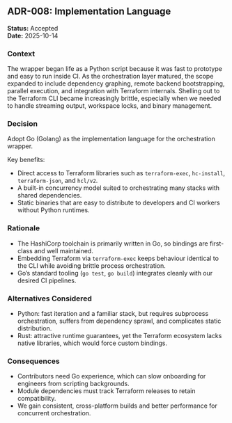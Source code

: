 ## ADR-008: Implementation Language

**Status:** Accepted  
**Date:** 2025-10-14

### Context

The wrapper began life as a Python script because it was fast to prototype and easy to run inside CI. As the orchestration layer matured, the scope expanded to include dependency graphing, remote backend bootstrapping, parallel execution, and integration with Terraform internals. Shelling out to the Terraform CLI became increasingly brittle, especially when we needed to handle streaming output, workspace locks, and binary management.

### Decision

Adopt Go (Golang) as the implementation language for the orchestration wrapper.

Key benefits:

- Direct access to Terraform libraries such as `terraform-exec`, `hc-install`, `terraform-json`, and `hcl/v2`.
- A built-in concurrency model suited to orchestrating many stacks with shared dependencies.
- Static binaries that are easy to distribute to developers and CI workers without Python runtimes.

### Rationale

- The HashiCorp toolchain is primarily written in Go, so bindings are first-class and well maintained.
- Embedding Terraform via `terraform-exec` keeps behaviour identical to the CLI while avoiding brittle process orchestration.
- Go’s standard tooling (`go test`, `go build`) integrates cleanly with our desired CI pipelines.

### Alternatives Considered

- Python: fast iteration and a familiar stack, but requires subprocess orchestration, suffers from dependency sprawl, and complicates static distribution.
- Rust: attractive runtime guarantees, yet the Terraform ecosystem lacks native libraries, which would force custom bindings.

### Consequences

- Contributors need Go experience, which can slow onboarding for engineers from scripting backgrounds.
- Module dependencies must track Terraform releases to retain compatibility.
- We gain consistent, cross-platform builds and better performance for concurrent orchestration.
